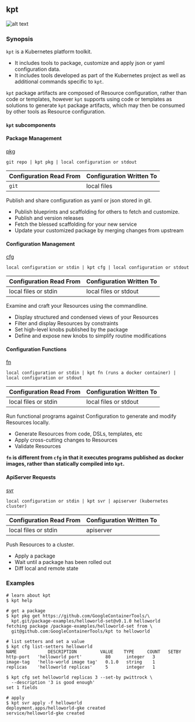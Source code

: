 ## kpt

![alt text][demo]

### Synopsis

`kpt` is a Kubernetes platform toolkit.

- It includes tools to package, customize and apply json or yaml configuration data.
- It includes tools developed as part of the Kubernetes project as well as additional commands
  specific to `kpt`.

`kpt` package artifacts are composed of Resource configuration, rather than code or templates,
however `kpt` supports using code or templates as solutions to generate `kpt` package artifacts,
which may then be consumed by other tools as Resource configuration.

#### `kpt` subcomponents

#### Package Management

[pkg]

    git repo | kpt pkg | local configuration or stdout

| Configuration Read From | Configuration Written To |
|-------------------------|--------------------------|
| `git`                   | local files              |

Publish and share configuration as yaml or json stored in git.

- Publish blueprints and scaffolding for others to fetch and customize.
- Publish and version releases
- Fetch the blessed scaffolding for your new service
- Update your customized package by merging changes from upstream

#### Configuration Management

[cfg]

    local configuration or stdin | kpt cfg | local configuration or stdout

| Configuration Read From | Configuration Written To |
|-------------------------|--------------------------|
| local files or stdin    | local files or stdout    |


Examine and craft your Resources using the commandline.

- Display structured and condensed views of your Resources
- Filter and display Resources by constraints
- Set high-level knobs published by the package
- Define and expose new knobs to simplify routine modifications

#### Configuration Functions

[fn]

    local configuration or stdin | kpt fn (runs a docker container) | local configuration or stdout

| Configuration Read From | Configuration Written To |
|-------------------------|--------------------------|
| local files or stdin    | local files or stdout    |


Run functional programs against Configuration to generate and modify Resources locally.

- Generate Resources from code, DSLs, templates, etc
- Apply cross-cutting changes to Resources
- Validate Resources

**`fn` is different from `cfg` in that it executes programs published as docker images, rather
than statically compiled into `kpt`.**

#### ApiServer Requests

[svr]

    local configuration or stdin | kpt svr | apiserver (kubernetes cluster)

| Configuration Read From | Configuration Written To |
|-------------------------|--------------------------|
| local files or stdin    | apiserver                |

Push Resources to a cluster.

- Apply a package
- Wait until a package has been rolled out
- Diff local and remote state

### Examples

    # learn about kpt
    $ kpt help

    # get a package
    $ kpt pkg get https://github.com/GoogleContainerTools/\
      kpt.git/package-examples/helloworld-set@v0.1.0 helloworld
    fetching package /package-examples/helloworld-set from \
      git@github.com:GoogleContainerTools/kpt to helloworld

    # list setters and set a value
    $ kpt cfg list-setters helloworld
    NAME            DESCRIPTION         VALUE    TYPE     COUNT   SETBY
    http-port   'helloworld port'         80      integer   3
    image-tag   'hello-world image tag'   0.1.0   string    1
    replicas    'helloworld replicas'     5       integer   1

    $ kpt cfg set helloworld replicas 3 --set-by pwittrock \
      --description '3 is good enough'
    set 1 fields

    # apply
    $ kpt svr apply -f helloworld
    deployment.apps/helloworld-gke created
    service/helloworld-gke created

### 

[demo]: https://storage.googleapis.com/kpt-dev/docs/overview-readme.gif "kpt"
[pkg]: pkg/README.md
[cfg]: cfg/README.md
[fn]: fn/README.md
[svr]: svr/README.md